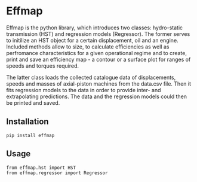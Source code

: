# Effmap

Effmap is the python library, which introduces two classes: hydro-static transmission (HST) and regression models (Regressor). The former serves to initilize an HST object for a certain displacement, oil and an engine. Included methods allow to size, to calculate efficiencies as well as perfromance characteristics for a given operational regime and to create, print and save an efficiency map - a contour or a surface plot for ranges of speeds and torques required. 

The latter class loads the collected catalogue data of displacements, speeds and masses of axial-piston machines from the data.csv file. Then it fits regression models to the data in order to provide inter- and extrapolating predictions. The data and the regression models could then be printed and saved.

## Installation
```
pip install effmap
```

## Usage
```
from effmap.hst import HST
from effmap.regressor import Regressor
```